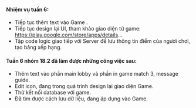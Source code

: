 #### Nhiệm vụ tuần 6:
- Tiếp tục thêm text vào Game .
- Tiếp tục design lại UI, tham khảo giao diện từ game: https://play.google.com/store/apps/details...
- Tập code logic giao tiếp với Server để lưu thông tin điểm của người chơi, tạo bảng xếp hạng.
#### Tuần 6 nhóm 18.2 đã làm được những công việc sau:
- Thêm text vào phần main lobby và phần in game match 3, message guide.
- Edit icon, đang trong quá trình design lại giao diện Game.
- Thử kết nối database với game.
- Đã tìm được cách lưu dữ liệu, đang áp dụng vào Game.
